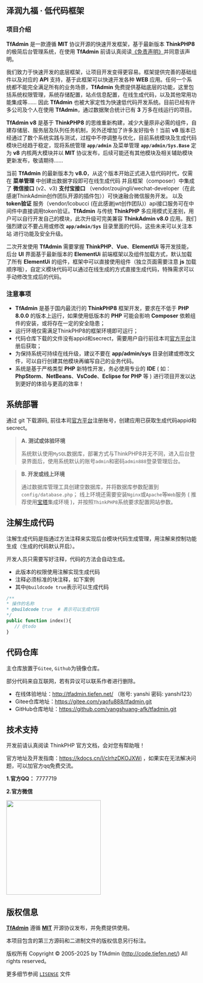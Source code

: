 ## 泽润九福 · 低代码框架


### 项目介绍

**TfAdmin** 是一款遵循 **MIT** 协议开源的快速开发框架，基于最新版本 **ThinkPHP8** 的极简后台管理系统，在使用 **TfAdmin** 前请认真阅读[《免责声明》](http://code.tiefen.net/index/index/mianze)并同意该声明。

我们致力于快速开发的底层框架，让项目开发变得更容易。框架提供完善的基础组件以及对应的 **API** 支持，基于此框架可以快速开发各种 **WEB** 应用。任何一个系统都不能完全满足所有的业务场景，**TfAdmin** 免费提供基础底层的功能，这里包括系统权限管理，系统存储配置，站点信息配置，在线生成代码，以及其他常用功能集成等…… 因此 **TfAdmin** 也被大家定性为快速低代码开发系统。目前已经有许多公司及个人在使用 **TfAdmin**，通过数据聚合统计已有 **3** 万多在线运行的项目。

**TfAdmin v8** 是基于 **ThinkPHP8** 的思维重新构建，减少大量原非必需的组件，自建存储层、服务层及队列任务机制，另外还增加了许多友好指令！当前 **v8** 版本已经通过了数个系统实践与测试，过程中不停调整与优化，目前系统模块及生成代码模块已经趋于稳定，现将系统管理 **`app/admin`** 及菜单管理 **`app/admin/Sys.Base`** 定为 **v8** 内核两大模块并以 **MIT** 协议发布，后续可能还有其他模块及相关辅助模块更新发布，敬请期待……

当前 **TfAdmin** 的最新版本为 **v8.0**，从这个版本开始正式进入低代码时代，仅需在 **菜单管理** 中创建出数据字段即可在线生成代码
并且框架（composer）中集成了 **微信接口** (v2、v3) **支付宝接口** （vendor/zoujingli/wechat-developer（在此感谢ThinkAdmin创作团队开源的插件包））可快速融合微信服务开发。
以及 **token验证** 服务（vendor/lcobucci (在此感谢jwt创作团队)）api接口服务可在中间件中直接调用token验证。**TfAdmin** 与传统
**ThinkPHP** 多应用模式无差别，用户可以自行开发自己的模块，此次升级可完美兼容 **ThinkAdmin v8.0**
应用。我们强烈建议不要占用或修改 **`app/admin/Sys`** 目录里面的代码，这些未来可以关注本站
进行功能及安全升级。


二次开发使用 **TfAdmin** 需要掌握 **ThinkPHP**、**Vue**、**ElementUi** 等开发技能，后台 **UI** 界面基于最新版本的 **ElementUi** 前端框架以及组件加载方式，默认加载了所有 **ElementUi** 的组件，框架中可以直接使用组件（独立页面需要注意 **js** 加载顺序哦），自定义模块代码可以通过在线生成的方式直接生成代码，特殊需求可以手动修改生成后的代码。

### 注意事项

* **TfAdmin** 是基于国内最流行的 **ThinkPHP8** 框架开发，要求在不低于 **PHP 8.0.0** 的版本上运行，如果使用低版本的 **PHP** 可能会影响 **Composer** 依赖组件的安装，或将存在一定的安全隐患；
* 运行环境仅需满足ThinkPHP8的框架环境即可运行；
* 代码仓库下载的文件没有appid和secrect，需要用户自行前往本司[官方平台](http://code.tiefen.net/customer/login/index)注册后获取；
* 为保持系统可持续在线升级，建议不要在 **app/admin/sys** 目录创建或修改文件，可以自行创建其他模块再编写自己的业务代码。
* 系统是基于严格类型 **PHP** 新特性开发，务必使用专业的 **IDE** ( 如：**PhpStorm**、**NetBeans**、**VsCode**、**Eclipse for PHP** 等 ) 进行项目开发以达到更好的体验与更高的效率！


## 系统部署

通过 git 下载源码, 前往本司[官方平台](http://code.tiefen.net/customer/login/index)注册账号，创建应用已获取生成代码appid和secrect。


> **A. 测试或体验环境**
>
> 系统默认使用`MySQL`数据库，部署方式与ThinkPHP8并无不同，进入后台登录界面后，使用系统默认的账号`admin`和密码`admin888`登录管理后台。

> **B. 开发或线上环境**
>
> 通过数据库管理工具创建空数据库，并将数据库参数配置到`config/database.php`；
> 线上环境还需要安装`Nginx`或`Apache`等`Web`服务 (
> 推荐使用[宝塔](https://www.bt.cn/)集成环境 )，并按照`ThinkPHP8`系统要求配置网站参数。


## 注解生成代码

注解生成代码是指通过方法注释来实现后台模块代码生成管理，用注解来控制功能生成（生成的代码默认开启）。

开发人员只需要写好注释，代码的方法会自动生成。

* 此版本的权限使用注解实现生成代码
* 注释必须标准的块注释，如下案例
* 其中`@buildcode true`表示可以生成代码

```php
/**
* 操作的名称
* @buildcode true  # 表示可以生成代码
*/
public function index(){
   // @todo
}
```

## 代码仓库

主仓库放置于`Gitee`, `Github`为镜像仓库。

部分代码来自互联网，若有异议可以联系作者进行删除。

* 在线体验地址：http://tfadmin.tiefen.net/ （账号: yanshi 密码: yanshi123）
* Gitee仓库地址：https://gitee.com/yaofu888/tfadmin.git
* GitHub仓库地址：https://github.com/yangshuang-afk/tfadmin.git

## 技术支持

开发前请认真阅读 ThinkPHP 官方文档，会对您有帮助哦！

官方地址及开发指南：https://kdocs.cn/l/clrhzDKOJXWi ，如果实在无法解决问题，可以加官方qq免费交流。

**1.官方QQ：** 7777719

**2.官方微信**

<img src="http://code.tiefen.net/wx.png"  width="250">


## 版权信息

[**TfAdmin**](http://code.tiefen.net/) 遵循 [**MIT**](LICENSE) 开源协议发布，并免费提供使用。

本项目包含的第三方源码和二进制文件的版权信息另行标注。

版权所有 Copyright © 2005-2025 by TfAdmin (http://code.tiefen.net/) All rights reserved。

更多细节参阅 [`LISENSE`](LICENSE) 文件

